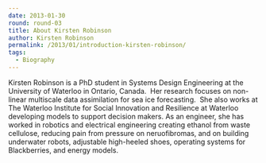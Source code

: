 ```yaml
---
date: 2013-01-30
round: round-03
title: About Kirsten Robinson
author: Kirsten Robinson
permalink: /2013/01/introduction-kirsten-robinson/
tags:
  - Biography
---
```

Kirsten Robinson is a PhD student in Systems Design Engineering at the University of Waterloo in Ontario, Canada.  Her research focuses on non-linear multiscale data assimilation for sea ice forecasting.  She also works at The Waterloo Institute for Social Innovation and Resilience at Waterloo developing models to support decision makers. As an engineer, she has worked in robotics and electrical engineering creating ethanol from waste cellulose, reducing pain from pressure on neruofibromas, and on building underwater robots, adjustable high-heeled shoes, operating systems for Blackberries, and energy models.
